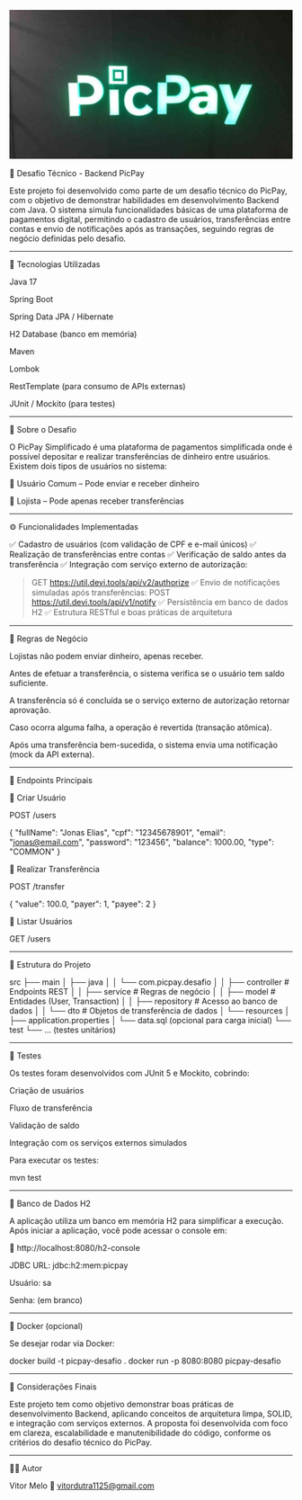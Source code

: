 <p align="center">
  <img src="img/img.jpg" alt="PICPAY" width="600"/>
</p>

💸 Desafio Técnico - Backend PicPay

Este projeto foi desenvolvido como parte de um desafio técnico do PicPay, com o objetivo de demonstrar habilidades em desenvolvimento Backend com Java.
O sistema simula funcionalidades básicas de uma plataforma de pagamentos digital, permitindo o cadastro de usuários, transferências entre contas e envio de notificações após as transações, seguindo regras de negócio definidas pelo desafio.


---

🚀 Tecnologias Utilizadas

Java 17

Spring Boot

Spring Data JPA / Hibernate

H2 Database (banco em memória)

Maven

Lombok

RestTemplate (para consumo de APIs externas)

JUnit / Mockito (para testes)



---

🧠 Sobre o Desafio

O PicPay Simplificado é uma plataforma de pagamentos simplificada onde é possível depositar e realizar transferências de dinheiro entre usuários.
Existem dois tipos de usuários no sistema:

👤 Usuário Comum – Pode enviar e receber dinheiro

🏪 Lojista – Pode apenas receber transferências



---

⚙️ Funcionalidades Implementadas

✅ Cadastro de usuários (com validação de CPF e e-mail únicos)
✅ Realização de transferências entre contas
✅ Verificação de saldo antes da transferência
✅ Integração com serviço externo de autorização:

> GET https://util.devi.tools/api/v2/authorize
✅ Envio de notificações simuladas após transferências:
POST https://util.devi.tools/api/v1/notify
✅ Persistência em banco de dados H2
✅ Estrutura RESTful e boas práticas de arquitetura




---

🔄 Regras de Negócio

Lojistas não podem enviar dinheiro, apenas receber.

Antes de efetuar a transferência, o sistema verifica se o usuário tem saldo suficiente.

A transferência só é concluída se o serviço externo de autorização retornar aprovação.

Caso ocorra alguma falha, a operação é revertida (transação atômica).

Após uma transferência bem-sucedida, o sistema envia uma notificação (mock da API externa).



---

📡 Endpoints Principais

🔸 Criar Usuário

POST /users

{
  "fullName": "Jonas Elias",
  "cpf": "12345678901",
  "email": "jonas@email.com",
  "password": "123456",
  "balance": 1000.00,
  "type": "COMMON"
}

🔸 Realizar Transferência

POST /transfer

{
  "value": 100.0,
  "payer": 1,
  "payee": 2
}

🔸 Listar Usuários

GET /users


---

🧩 Estrutura do Projeto

src
├── main
│   ├── java
│   │   └── com.picpay.desafio
│   │       ├── controller      # Endpoints REST
│   │       ├── service         # Regras de negócio
│   │       ├── model           # Entidades (User, Transaction)
│   │       ├── repository      # Acesso ao banco de dados
│   │       └── dto             # Objetos de transferência de dados
│   └── resources
│       ├── application.properties
│       └── data.sql (opcional para carga inicial)
└── test
    └── ... (testes unitários)


---

🧪 Testes

Os testes foram desenvolvidos com JUnit 5 e Mockito, cobrindo:

Criação de usuários

Fluxo de transferência

Validação de saldo

Integração com os serviços externos simulados


Para executar os testes:

mvn test


---

💾 Banco de Dados H2

A aplicação utiliza um banco em memória H2 para simplificar a execução.
Após iniciar a aplicação, você pode acessar o console em:

🔗 http://localhost:8080/h2-console

JDBC URL: jdbc:h2:mem:picpay

Usuário: sa

Senha: (em branco)



---

🐳 Docker (opcional)

Se desejar rodar via Docker:

docker build -t picpay-desafio .
docker run -p 8080:8080 picpay-desafio


---

🧾 Considerações Finais

Este projeto tem como objetivo demonstrar boas práticas de desenvolvimento Backend, aplicando conceitos de arquitetura limpa, SOLID, e integração com serviços externos.
A proposta foi desenvolvida com foco em clareza, escalabilidade e manutenibilidade do código, conforme os critérios do desafio técnico do PicPay.


---

👨‍💻 Autor

Vitor Melo
📧 vitordutra1125@gmail.com
